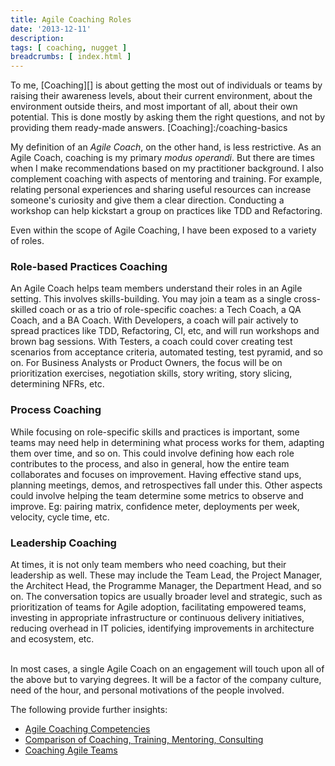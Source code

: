 ```yaml
---
title: Agile Coaching Roles
date: '2013-12-11'
description:
tags: [ coaching, nugget ]
breadcrumbs: [ index.html ]
---
```


To me, [Coaching][] is about getting the most out of individuals or teams by raising their awareness levels, about their current environment, about the environment outside theirs, and most important of all, about their own potential. This is done mostly by asking them the right questions, and not by providing them ready-made answers.
[Coaching]:/coaching-basics

My definition of an *Agile Coach*, on the other hand, is less restrictive. As an Agile Coach, coaching is my primary *modus operandi*. But there are times when I make recommendations based on my practitioner background. I also complement coaching with aspects of mentoring and training. For example, relating personal experiences and sharing useful resources can increase someone's curiosity and give them a clear direction. Conducting a workshop can help kickstart a group on practices like TDD and Refactoring.

Even within the scope of Agile Coaching, I have been exposed to a variety of roles.

### Role-based Practices Coaching
An Agile Coach helps team members understand their roles in an Agile setting. This involves skills-building. You may join a team as a single cross-skilled coach or as a trio of role-specific coaches: a Tech Coach, a QA Coach, and a BA Coach. With Developers, a coach will pair actively to spread practices like TDD, Refactoring, CI, etc, and will run workshops and brown bag sessions. With Testers, a coach could cover creating test scenarios from acceptance criteria, automated testing, test pyramid, and so on. For Business Analysts or Product Owners, the focus will be on prioritization exercises, negotiation skills, story writing, story slicing, determining NFRs, etc.
### Process Coaching
While focusing on role-specific skills and practices is important, some teams may need help in determining what process works for them, adapting them over time, and so on. This could involve defining how each role contributes to the process, and also in general, how the entire team collaborates and focuses on improvement. Having effective stand ups, planning meetings, demos, and retrospectives fall under this. Other aspects could involve helping the team determine some metrics to observe and improve. Eg: pairing matrix, confidence meter, deployments per week, velocity, cycle time, etc.
### Leadership Coaching
At times, it is not only team members who need coaching, but their leadership as well. These may include the Team Lead, the Project Manager, the Architect Head, the Programme Manager, the Department Head, and so on. The conversation topics are usually broader level and strategic, such as prioritization of teams for Agile adoption, facilitating empowered teams, investing in appropriate infrastructure or continuous delivery initiatives, reducing overhead in IT policies, identifying improvements in architecture and ecosystem, etc.

<br>
In most cases, a single Agile Coach on an engagement will touch upon all of the above but to varying degrees. It will be a factor of the company culture, need of the hour, and personal motivations of the people involved.

The following provide further insights:

* [Agile Coaching Competencies](http://www.agilecoachinginstitute.com/agile-competency-whitepaper/)
* [Comparison of Coaching, Training, Mentoring, Consulting](http://blogs.agilefaqs.com/2013/07/21/how-coaching-is-different-from-training-mentoring-counseling-and-consulting)
* [Coaching Agile Teams](http://www.amazon.com/Coaching-Agile-Teams-ScrumMasters-Addison-Wesley-ebook/dp/B003QP47YG/)